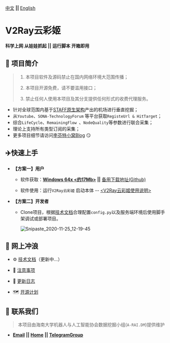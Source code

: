 [中文](https://github.com/QIN2DIM/V2RayCloudSpider) **||** [English](https://github.com/QIN2DIM/V2RayCloudSpider/blob/master/doc/subdirectory/README_us.md)

# V2Ray云彩姬

**科学上网 从娃娃抓起** **||** **运行脚本 开箱即用**

## :carousel_horse: 项目简介

> 1. 本项目软件及源码禁止在国内网络环境大范围传播；
>
> 2. 本项目开源免费，请不要滥用接口；
>
> 3. 禁止任何人使用本项目及其分支提供任何形式的收费代理服务。

- 针对全球范围内基于[STAFF原生架构](https://github.com/Anankke/SSPanel-Uim)产出的机场进行垂直挖掘；
- 从`Youtube`、`SONA-TechnologyForum` 等平台获取`RegisteUrl & HitTarget`；
- 综合`LifeCycle`、`RemainingFlow `、`NodeQuality`等参数进行联合采集；
- 理论上支持所有类型订阅的采集；
- 更多项目细节请访问[李芬特小窝Blog](https://www.qinse.top/v2raycs/) :smirk:

##  :airplane:快速上手

- **【方案一】用户**

    - 软件获取：[**Windows 64x <约17Mb>**](http://123.56.77.6:8888/down/u6bDypSXzz08) **||** [备用下载地址(Github)](https://github.com/QIN2DIM/V2RayCloudSpider/raw/master/v2ray%E4%BA%91%E5%BD%A9%E5%A7%AC.zip)

    - 软件使用：运行`V2Ray云彩姬` 启动本体 -- [<V2Ray云彩姬使用说明>](https://github.com/QIN2DIM/V2RayCloudSpider/blob/master/doc/subdirectory/V2Ray%E4%BA%91%E5%BD%A9%E5%A7%AC%E4%BD%BF%E7%94%A8%E8%AF%B4%E6%98%8E.md)

- **【方案二】开发者**

    - Clone项目，根据[技术文档](https://github.com/QIN2DIM/V2RayCloudSpider/blob/master/doc/subdirectory/技术文档(demo).md)合理配置`config.py`以及服务端环境后使用脚手架调试或部署项目。

        ![Snipaste_2020-11-25_12-19-45](https://i.loli.net/2020/11/25/P9Kyr1ZEG43obnD.png)

## :ocean: 网上冲浪 

- :gear: [技术文档](https://github.com/QIN2DIM/V2RayCloudSpider/blob/master/doc/subdirectory/技术文档(demo).md)（更新中...）

- :small_red_triangle: [注意事项](https://github.com/QIN2DIM/V2RayCloudSpider/blob/master/doc/subdirectory/注意事项.md)

- :loudspeaker: [更新日志](https://github.com/QIN2DIM/V2RayCloudSpider/blob/master/doc/subdirectory/更新日志.md)
- :world_map: [开源计划](https://github.com/QIN2DIM/V2RayCloudSpider/blob/master/doc/subdirectory/开源计划.md)

## :email: 联系我们

> 本项目由海南大学机器人与人工智能协会数据挖掘小组(`A-RAI.DM`)提供维护

- [**Email**](mailto:RmAlkaid@outlook.com?subject=CampusDailyAutoSign-ISSUE) **||** [**Home**](https://a-rai.github.io/) **||** [**TelegramGroup**](https://t.me/joinchat/HlB9SQJubb5VmNU5)

